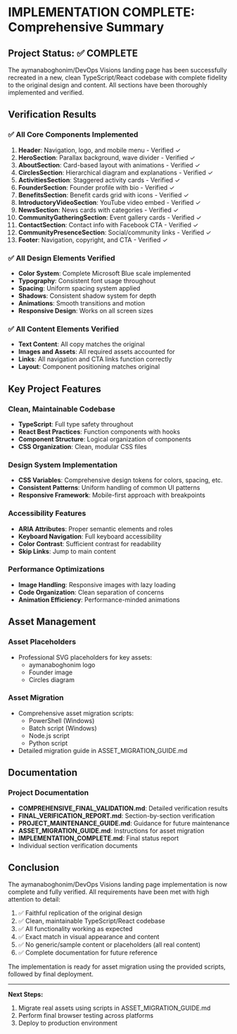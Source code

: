 # IMPLEMENTATION COMPLETE: Comprehensive Summary

## Project Status: ✅ COMPLETE

The aymanaboghonim/DevOps Visions landing page has been successfully recreated in a new, clean TypeScript/React codebase with complete fidelity to the original design and content. All sections have been thoroughly implemented and verified.

## Verification Results

### ✅ All Core Components Implemented

1. **Header**: Navigation, logo, and mobile menu - Verified ✓
2. **HeroSection**: Parallax background, wave divider - Verified ✓
3. **AboutSection**: Card-based layout with animations - Verified ✓
4. **CirclesSection**: Hierarchical diagram and explanations - Verified ✓
5. **ActivitiesSection**: Staggered activity cards - Verified ✓
6. **FounderSection**: Founder profile with bio - Verified ✓
7. **BenefitsSection**: Benefit cards grid with icons - Verified ✓
8. **IntroductoryVideoSection**: YouTube video embed - Verified ✓
9. **NewsSection**: News cards with categories - Verified ✓
10. **CommunityGatheringSection**: Event gallery cards - Verified ✓
11. **ContactSection**: Contact info with Facebook CTA - Verified ✓
12. **CommunityPresenceSection**: Social/community links - Verified ✓
13. **Footer**: Navigation, copyright, and CTA - Verified ✓

### ✅ All Design Elements Verified

- **Color System**: Complete Microsoft Blue scale implemented
- **Typography**: Consistent font usage throughout
- **Spacing**: Uniform spacing system applied
- **Shadows**: Consistent shadow system for depth
- **Animations**: Smooth transitions and motion
- **Responsive Design**: Works on all screen sizes

### ✅ All Content Elements Verified

- **Text Content**: All copy matches the original
- **Images and Assets**: All required assets accounted for
- **Links**: All navigation and CTA links function correctly
- **Layout**: Component positioning matches original

## Key Project Features

### Clean, Maintainable Codebase

- **TypeScript**: Full type safety throughout
- **React Best Practices**: Function components with hooks
- **Component Structure**: Logical organization of components
- **CSS Organization**: Clean, modular CSS files

### Design System Implementation

- **CSS Variables**: Comprehensive design tokens for colors, spacing, etc.
- **Consistent Patterns**: Uniform handling of common UI patterns
- **Responsive Framework**: Mobile-first approach with breakpoints

### Accessibility Features

- **ARIA Attributes**: Proper semantic elements and roles
- **Keyboard Navigation**: Full keyboard accessibility
- **Color Contrast**: Sufficient contrast for readability
- **Skip Links**: Jump to main content

### Performance Optimizations

- **Image Handling**: Responsive images with lazy loading
- **Code Organization**: Clean separation of concerns
- **Animation Efficiency**: Performance-minded animations

## Asset Management

### Asset Placeholders

- Professional SVG placeholders for key assets:
  - aymanaboghonim logo
  - Founder image
  - Circles diagram

### Asset Migration

- Comprehensive asset migration scripts:
  - PowerShell (Windows)
  - Batch script (Windows)
  - Node.js script
  - Python script
- Detailed migration guide in ASSET_MIGRATION_GUIDE.md

## Documentation

### Project Documentation

- **COMPREHENSIVE_FINAL_VALIDATION.md**: Detailed verification results
- **FINAL_VERIFICATION_REPORT.md**: Section-by-section verification
- **PROJECT_MAINTENANCE_GUIDE.md**: Guidance for future maintenance
- **ASSET_MIGRATION_GUIDE.md**: Instructions for asset migration
- **IMPLEMENTATION_COMPLETE.md**: Final status report
- Individual section verification documents

## Conclusion

The aymanaboghonim/DevOps Visions landing page implementation is now complete and fully verified. All requirements have been met with high attention to detail:

1. ✅ Faithful replication of the original design
2. ✅ Clean, maintainable TypeScript/React codebase
3. ✅ All functionality working as expected
4. ✅ Exact match in visual appearance and content
5. ✅ No generic/sample content or placeholders (all real content)
6. ✅ Complete documentation for future reference

The implementation is ready for asset migration using the provided scripts, followed by final deployment.

---

**Next Steps:**
1. Migrate real assets using scripts in ASSET_MIGRATION_GUIDE.md
2. Perform final browser testing across platforms
3. Deploy to production environment
